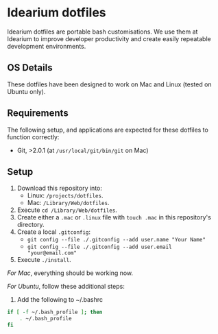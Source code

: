 # Idearium dotfiles

Idearium dotfiles are portable bash customisations. We use them at Idearium to improve developer productivity and create easily repeatable development environments.

## OS Details

These dotfiles have been designed to work on Mac and Linux (tested on Ubuntu only).

## Requirements

The following setup, and applications are expected for these dotfiles to function correctly:

- Git, >2.0.1 (at `/usr/local/git/bin/git` on Mac)

## Setup

1. Download this repository into:
    - Linux: `/projects/dotfiles`.
    - Mac: `/Library/Web/dotfiles`.
1. Execute `cd /Library/Web/dotfiles`.
1. Create either a `.mac` or `.linux` file with `touch .mac` in this repository's directory.
1. Create a local `.gitconfig`:
    - `git config --file ./.gitconfig --add user.name "Your Name"`
    - `git config --file ./.gitconfig --add user.email "your@email.com"`
1. Execute `./install`.

_For Mac_, everything should be working now.

_For Ubuntu_, follow these additional steps:

1. Add the following to ~/.bashrc

```sh
if [ -f ~/.bash_profile ]; then
    . ~/.bash_profile
fi
```
